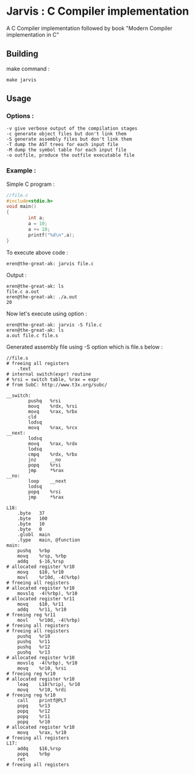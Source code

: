 # Jarvis : C Compiler implementation

A C Compiler implementation followed by book "Modern Compiler implementation in C"

## Building

make command : 
```
make jarvis
```
## Usage
### Options :
```
-v give verbose output of the compilation stages
-c generate object files but don't link them
-S generate assembly files but don't link them
-T dump the AST trees for each input file
-M dump the symbol table for each input file
-o outfile, produce the outfile executable file
```
### Example : 
Simple C program :
```c
//file.c
#include<stdio.h>
void main()
{
        int a;
        a = 10;
        a += 10;
        printf("%d\n",a);
}
```
To execute above code :
```
eren@the-great-ak: jarvis file.c
```
Output : 
```shell
eren@the-great-ak: ls
file.c a.out
eren@the-great-ak: ./a.out
20
```
Now let's execute using option : 
```shell
eren@the-great-ak: jarvis -S file.c
eren@the-great-ak: ls
a.out file.c file.s
```
Generated assembly file using -S option which is file.s below :
```assembly
//file.s
# freeing all registers
	.text
# internal switch(expr) routine
# %rsi = switch table, %rax = expr
# from SubC: http://www.t3x.org/subc/

__switch:
        pushq   %rsi
        movq    %rdx, %rsi
        movq    %rax, %rbx
        cld
        lodsq
        movq    %rax, %rcx
__next:
        lodsq
        movq    %rax, %rdx
        lodsq
        cmpq    %rdx, %rbx
        jnz     __no
        popq    %rsi
        jmp     *%rax
__no:
        loop    __next
        lodsq
        popq    %rsi
        jmp     *%rax

L18:
	.byte	37
	.byte	100
	.byte	10
	.byte	0
	.globl	main
	.type	main, @function
main:
	pushq	%rbp
	movq	%rsp, %rbp
	addq	$-16,%rsp
# allocated register %r10
	movq	$10, %r10
	movl	%r10d, -4(%rbp)
# freeing all registers
# allocated register %r10
	movslq	-4(%rbp), %r10
# allocated register %r11
	movq	$10, %r11
	addq	%r11, %r10
# freeing reg %r11
	movl	%r10d, -4(%rbp)
# freeing all registers
# freeing all registers
	pushq	%r10
	pushq	%r11
	pushq	%r12
	pushq	%r13
# allocated register %r10
	movslq	-4(%rbp), %r10
	movq	%r10, %rsi
# freeing reg %r10
# allocated register %r10
	leaq	L18(%rip), %r10
	movq	%r10, %rdi
# freeing reg %r10
	call	printf@PLT
	popq	%r13
	popq	%r12
	popq	%r11
	popq	%r10
# allocated register %r10
	movq	%rax, %r10
# freeing all registers
L17:
	addq	$16,%rsp
	popq	%rbp
	ret
# freeing all registers
```
